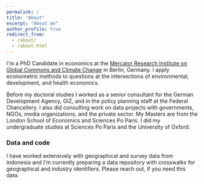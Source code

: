 ```yaml
---
permalink: /
title: "About"
excerpt: "About me"
author_profile: true
redirect_from: 
  - /about/
  - /about.html
---
```


I'm a PhD Candidate in economics at the [Mercator Research Institute on Global Commons and Climate Change](https://www.mcc-berlin.net/) in Berlin, Germany. I apply econometric methods to questions at the intersections of environmental, development, and health economics.

Before my doctoral studies I worked as a senior consultant for the German Development Agency, GIZ, and in the policy planning staff at the Federal Chancellery. I also did consulting work on data projects with governments, NGOs, media organizations, and the private sector. My Masters are from the London School of Economics and Sciences Po Paris. I did my undergraduate studies at Sciences Po Paris and the University of Oxford.

### Data and code
I have worked extensively with geographical and survey data from Indonesia and I'm currently preparing a data repository with crosswalks for geographical and industry identifiers. Please reach out, if you need this data.

